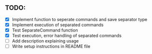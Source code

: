 ## TODO:
- [x] Implement function to seperate commands and save separator type
- [x] Implement execution of separated commands
- [x] Test SeparateCommand function
- [x] Test execution, error handling of separated commands
- [ ] Add description explaining usage
- [ ] Write setup instructions in README file